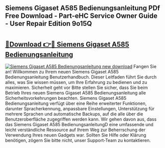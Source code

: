 ## Siemens Gigaset A585 Bedienungsanleitung PDf Free Download - Part-eHC Service Owner Guide - User Repair Edition 9o15Q

# <h2><a href="http://df5hwmi.blite.top/?on=Siemens+Gigaset+A585+Bedienungsanleitung">🔗Download 👉🔴 Siemens Gigaset A585 Bedienungsanleitung</a></h2>

[![Siemens Gigaset A585 Bedienungsanleitung new download](https://i.imgur.com/lujVjoI.png)](http://df5hwmi.blite.top/?on=Siemens+Gigaset+A585+Bedienungsanleitung)
Fangen Sie an! Willkommen zu Ihrem neuen Siemens Gigaset A585 Bedienungsanleitung Benutzerhandbuch. Dieser Leitfaden führt Sie durch alles, was Sie wissen müssen, um Ihre Erfahrung zu bedienen und zu maximieren. Sicherheit geht vor Bitte stellen Sie sicher, dass Sie beim Betrieb Ihres neuen Siemens Gigaset A585 Bedienungsanleitung alle Sicherheitsvorkehrungen beachten. Siemens Gigaset A585 Bedienungsanleitung verfügt über eine Reihe erweiterter Funktionen, darunter Spracherkennung, anpassbare Einstellungen, Unterstützung für mehrere Sprachen und automatische Backups, auf die alle über die Benutzeroberfläche zugegriffen werden kann. Wir gehen davon aus, dass das Siemens Gigaset A585 BedienungsanleitungD eine umfassende und leicht verständliche Ressource auf Ihrem Weg zur Beherrschung der Verwendung Ihres neuen Gadgets war. Sollten Sie Hilfe oder Klärung benötigen, zögern Sie bitte nicht, unser Support-Team zu kontaktieren.
